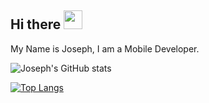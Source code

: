 ## Hi there <img src="https://raw.githubusercontent.com/MartinHeinz/MartinHeinz/master/wave.gif" width="30px">
My Name is Joseph, I am a Mobile Developer.


![Joseph's GitHub stats](https://github-readme-stats.vercel.app/api?username=Cj-Rodriguez101&show_icons=true&theme=radical&count_private=true)

[![Top Langs](https://github-readme-stats.vercel.app/api/top-langs/?username=Cj-Rodriguez101)](https://github.com/Cj-Rodriguez101/github-readme-stats)


<!--
*Cj-Rodriguez101/Cj-Rodriguez101* is a ✨ special ✨ repository because its `README.md` (this file) appears on your GitHub profile.


Here are some ideas to get you started:

- 🔭 I’m currently working on Item Tracker...
- 🌱 I’m currently learning ...
- 👯 I’m looking to collaborate on ...
- 🤔 I’m looking for help with ...
- 💬 Ask me about ...
- 📫 How to reach me: ...
- 😄 Pronouns: ...
- ⚡ Fun fact: ...
-->
